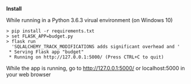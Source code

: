 **Install**

While running in a Python 3.6.3 virual environment (on Windows 10)
```
> pip install -r requirements.txt
> set FLASK_APP=budget.py
> flask run
  'SQLALCHEMY_TRACK_MODIFICATIONS adds significant overhead and '
 * Serving Flask app "budget"
 * Running on http://127.0.0.1:5000/ (Press CTRL+C to quit)
```
While the app is running, go to http://127.0.0.1:5000/ or localhost:5000 in your web browser